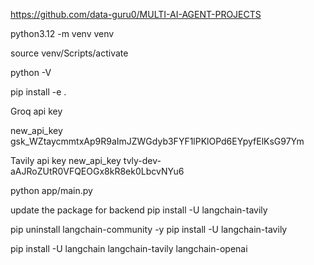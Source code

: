 https://github.com/data-guru0/MULTI-AI-AGENT-PROJECTS


python3.12 -m venv venv

source venv/Scripts/activate

python -V

pip install -e .

Groq api key

new_api_key
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

Tavily api key
new_api_key
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

python app/main.py

update the package for backend
pip install -U langchain-tavily

pip uninstall langchain-community -y
pip install -U langchain-tavily

pip install -U langchain langchain-tavily langchain-openai